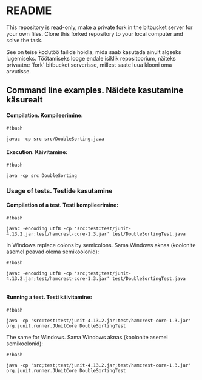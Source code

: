 # README #

This repository is read-only, make a private fork in the bitbucket server
for your own files. Clone this forked repository to your local computer and 
solve the task.

See on teise kodutöö failide hoidla, mida saab kasutada ainult algseks 
lugemiseks. Töötamiseks looge endale isiklik repositoorium, näiteks 
privaatne 'fork' bitbucket serverisse, millest saate luua klooni oma arvutisse.

## Command line examples. Näidete kasutamine käsurealt ##
#### Compilation. Kompileerimine: ####

```
#!bash

javac -cp src src/DoubleSorting.java
```

#### Execution. Käivitamine: ####

```
#!bash

java -cp src DoubleSorting
```


### Usage of tests. Testide kasutamine ###
#### Compilation of a test. Testi kompileerimine: ####

```
#!bash

javac -encoding utf8 -cp 'src:test:test/junit-4.13.2.jar:test/hamcrest-core-1.3.jar' test/DoubleSortingTest.java

```
In Windows replace colons by semicolons. Sama Windows aknas (koolonite asemel peavad olema semikoolonid):

```
#!bash

javac -encoding utf8 -cp 'src;test;test/junit-4.13.2.jar;test/hamcrest-core-1.3.jar' test/DoubleSortingTest.java


```

#### Running a test. Testi käivitamine: ####

```
#!bash

java -cp 'src:test:test/junit-4.13.2.jar:test/hamcrest-core-1.3.jar' org.junit.runner.JUnitCore DoubleSortingTest
```

The same for Windows. Sama Windows aknas (koolonite asemel semikoolonid):

```
#!bash

java -cp 'src;test;test/junit-4.13.2.jar;test/hamcrest-core-1.3.jar' org.junit.runner.JUnitCore DoubleSortingTest
```
